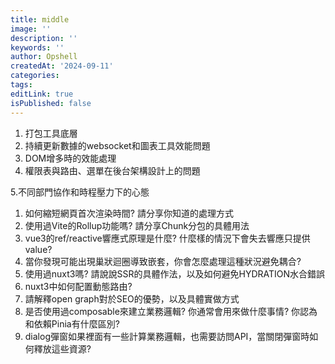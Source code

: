 ```yaml
---
title: middle
image: ''
description: ''
keywords: ''
author: Opshell
createdAt: '2024-09-11'
categories: 
tags: 
editLink: true
isPublished: false
---
```

1. 打包工具底層
2. 持續更新數據的websocket和圖表工具效能問題
3. DOM增多時的效能處理
4. 權限表與路由、選單在後台架構設計上的問題

5.不同部門協作和時程壓力下的心態

1. 如何縮短網頁首次渲染時間? 請分享你知道的處理方式
2. 使用過Vite的Rollup功能嗎? 請分享Chunk分包的具體用法
3. vue3的ref/reactive響應式原理是什麼? 什麼樣的情況下會失去響應只提供value?
4. 當你發現可能出現巢狀迴圈導致嵌套，你會怎麼處理這種狀況避免耦合?
5. 使用過nuxt3嗎? 請說說SSR的具體作法，以及如何避免HYDRATION水合錯誤
6. nuxt3中如何配置動態路由?
7. 請解釋open graph對於SEO的優勢，以及具體實做方式
8. 是否使用過composable來建立業務邏輯? 你通常會用來做什麼事情? 你認為和依賴Pinia有什麼區別?
9. dialog彈窗如果裡面有一些計算業務邏輯，也需要訪問API，當關閉彈窗時如何釋放這些資源?
